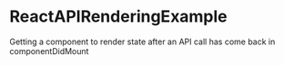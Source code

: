 # ReactAPIRenderingExample
Getting a component to render state after an API call has come back in componentDidMount

